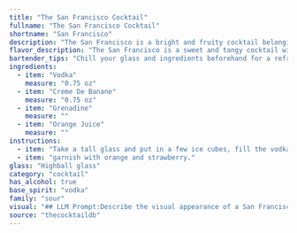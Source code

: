 ```yaml
---
title: "The San Francisco Cocktail"
fullname: "The San Francisco Cocktail"
shortname: "San Francisco"
description: "The San Francisco is a bright and fruity cocktail belonging to the Sour family. It's a modern twist on the classic Whiskey Sour, with vodka replacing whiskey and the addition of banana liqueur and grenadine for a tropical flair. "
flavor_description: "The San Francisco is a sweet and tangy cocktail with a tropical twist. The vodka provides a smooth base, while the creme de banane adds a rich, banana flavor. The grenadine contributes a sweet and tart pomegranate note, and the orange juice provides a refreshing acidity and citrusy aroma. The combination creates a balanced and flavorful drink that's both refreshing and indulgent. "
bartender_tips: "Chill your glass and ingredients beforehand for a refreshing experience.  Use a quality vodka and a good creme de banane for a richer flavor.  Shake vigorously with ice to ensure thorough blending.  Float the grenadine over the top to create a layered visual effect, but be mindful of the ratio to avoid an overly sweet taste. Garnish with an orange twist for a classic touch. "
ingredients:
  - item: "Vodka"
    measure: "0.75 oz"
  - item: "Creme De Banane"
    measure: "0.75 oz"
  - item: "Grenadine"
    measure: ""
  - item: "Orange Juice"
    measure: ""
instructions:
  - item: "Take a tall glass and put in a few ice cubes, fill the vodka over it and fill with juice then the \"creme\", to end fill in the grenadine but very carefully at the side of the glass so it will lay down in the bottom."
  - item: "garnish with orange and strawberry."
glass: "Highball glass"
category: "cocktail"
has_alcohol: true
base_spirit: "vodka"
family: "sour"
visual: "## LLM Prompt:Describe the visual appearance of a San Francisco cocktail. This cocktail is made with Vodka, Creme de Banane, Grenadine, and Orange Juice. Pay attention to the layering, color, and texture of the drink.  **For example:*** How many distinct layers are visible?* What are the colors of each layer?* Does the drink have a creamy or smooth texture?* Are there any garnishes present? If so, describe them. **Your description should evoke the visual imagery of the cocktail.** "
source: "thecocktaildb"
---
```


